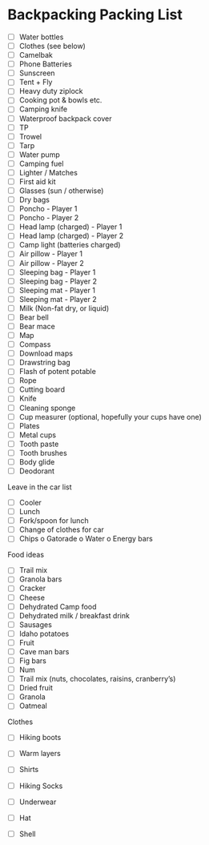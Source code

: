 # Backpacking Packing List

- [ ] Water bottles
- [ ] Clothes (see below)
- [ ] Camelbak 
- [ ] Phone Batteries
- [ ] Sunscreen
- [ ] Tent + Fly
- [ ] Heavy duty ziplock
- [ ] Cooking pot & bowls etc.
- [ ] Camping knife
- [ ] Waterproof backpack cover
- [ ] TP
- [ ] Trowel
- [ ] Tarp
- [ ] Water pump
- [ ] Camping fuel
- [ ] Lighter / Matches
- [ ] First aid kit
- [ ] Glasses (sun / otherwise)
- [ ] Dry bags
- [ ] Poncho - Player 1
- [ ] Poncho - Player 2
- [ ] Head lamp (charged) - Player 1
- [ ] Head lamp (charged) - Player 2 
- [ ] Camp light (batteries charged)
- [ ] Air pillow - Player 1
- [ ] Air pillow - Player 2
- [ ] Sleeping bag - Player 1
- [ ] Sleeping bag - Player 2
- [ ] Sleeping mat - Player 1
- [ ] Sleeping mat - Player 2
- [ ] Milk (Non-fat dry, or liquid)
- [ ] Bear bell
- [ ] Bear mace
- [ ] Map
- [ ] Compass
- [ ] Download maps
- [ ] Drawstring bag
- [ ] Flash of potent potable
- [ ] Rope
- [ ] Cutting board
- [ ] Knife
- [ ] Cleaning sponge 
- [ ] Cup measurer (optional, hopefully your cups have one)
- [ ] Plates
- [ ] Metal cups
- [ ] Tooth paste
- [ ] Tooth brushes
- [ ] Body glide
- [ ] Deodorant 

Leave in the car list
- [ ] Cooler
- [ ] Lunch
- [ ] Fork/spoon for lunch
- [ ] Change of clothes for car 
- [ ] Chips
o   Gatorade
o   Water
o   Energy bars

Food ideas

- [ ] Trail mix
- [ ] Granola bars
- [ ] Cracker
- [ ] Cheese
- [ ] Dehydrated Camp food
- [ ] Dehydrated milk / breakfast drink
- [ ] Sausages
- [ ] Idaho potatoes
- [ ] Fruit
- [ ] Cave man bars
- [ ] Fig bars
- [ ] Num 
- [ ] Trail mix (nuts, chocolates, raisins, cranberry’s)
- [ ] Dried fruit
- [ ] Granola
- [ ] Oatmeal 

Clothes 
- [ ] Hiking boots
- [ ] Warm layers
- [ ] Shirts
- [ ] Hiking Socks
- [ ] Underwear 
- [ ] Hat
- [ ] Shell

